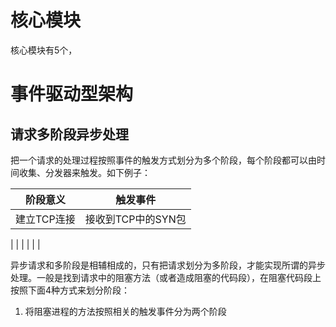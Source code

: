 



# 核心模块

核心模块有5个，


# 事件驱动型架构


## 请求多阶段异步处理

把一个请求的处理过程按照事件的触发方式划分为多个阶段，每个阶段都可以由时间收集、分发器来触发。如下例子：

阶段意义 | 触发事件
:---: | :---:
建立TCP连接 | 接收到TCP中的SYN包
|
|
|
|
|
|

异步请求和多阶段是相辅相成的，只有把请求划分为多阶段，才能实现所谓的异步处理。一般是找到请求中的阻塞方法（或者造成阻塞的代码段），在阻塞代码段上按照下面4种方式来划分阶段：
1. 将阻塞进程的方法按照相关的触发事件分为两个阶段
